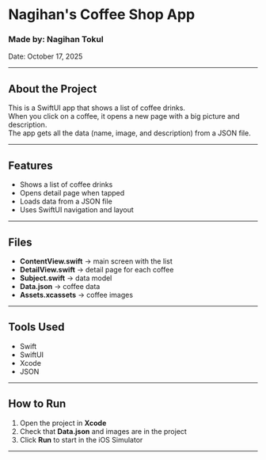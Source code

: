 # Nagihan's Coffee Shop App

### Made by: Nagihan Tokul  
 Date: October 17, 2025  

---

## About the Project
This is a SwiftUI app that shows a list of coffee drinks.  
When you click on a coffee, it opens a new page with a big picture and description.  
The app gets all the data (name, image, and description) from a JSON file.

---

## Features
- Shows a list of coffee drinks  
- Opens detail page when tapped  
- Loads data from a JSON file  
- Uses SwiftUI navigation and layout  

---

## Files
- **ContentView.swift** → main screen with the list  
- **DetailView.swift** → detail page for each coffee  
- **Subject.swift** → data model  
- **Data.json** → coffee data  
- **Assets.xcassets** → coffee images  

---

## Tools Used
- Swift  
- SwiftUI  
- Xcode  
- JSON  

---

## How to Run
1. Open the project in **Xcode**  
2. Check that **Data.json** and images are in the project  
3. Click **Run** to start in the iOS Simulator  

---
